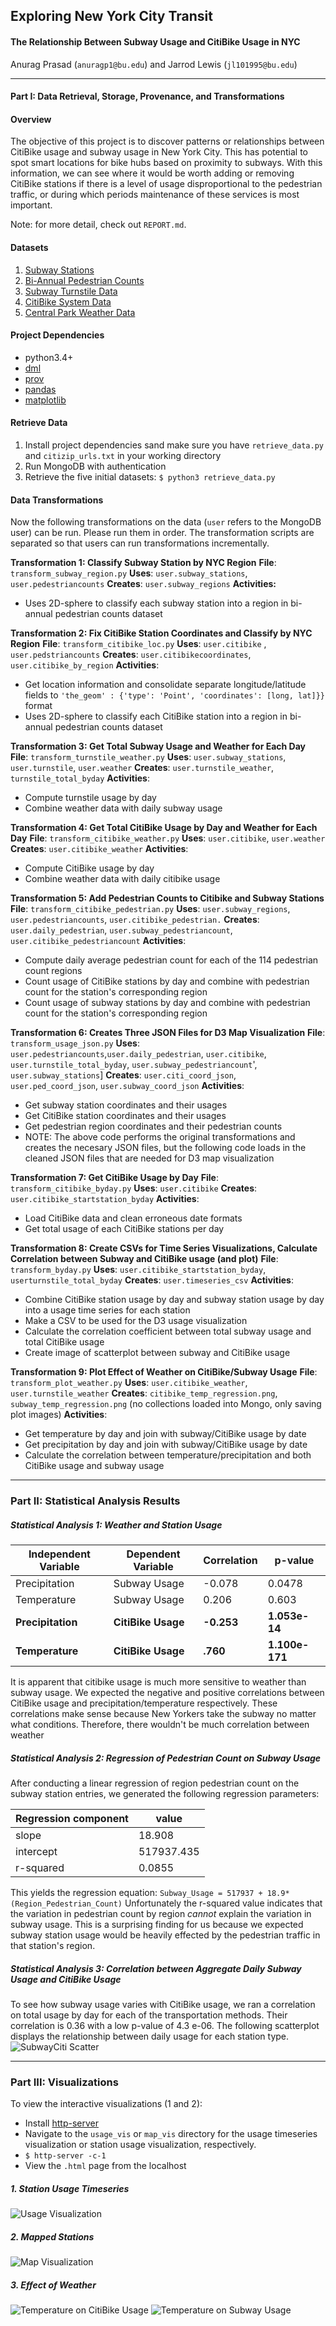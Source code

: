 ## Exploring New York City Transit
#### The Relationship Between Subway Usage and CitiBike Usage in NYC
Anurag Prasad (```anuragp1@bu.edu```) and Jarrod Lewis (```jl101995@bu.edu```)
___

#### Part I: Data Retrieval, Storage, Provenance, and Transformations

#### Overview
The objective of this project is to discover patterns or relationships between CitiBike usage and subway usage in New York City. This has potential to spot smart locations for bike hubs based on proximity to subways. With this information, we can see where it would be worth adding or removing CitiBike stations if there is a level of usage disproportional to the pedestrian traffic, or during which periods maintenance of these services is most important.

Note: for more detail, check out ```REPORT.md```.

#### Datasets
1. [Subway Stations](https://data.cityofnewyork.us/Transportation/Subway-Stations/arq3-7z49)
2. [Bi-Annual Pedestrian Counts](https://data.cityofnewyork.us/Transportation/Bi-Annual-Pedestrian-Counts/2de2-6x2h) 
3. [Subway Turnstile Data](http://web.mta.info/developers/turnstile.html)
4. [CitiBike System Data](https://www.citibikenyc.com/system-data)
5. [Central Park Weather Data](https://www.ncdc.noaa.gov/cdo-web/datasets/GHCND/stations/GHCND:USW00094728/detail)

#### Project Dependencies 
* python3.4+
* [dml](https://pypi.python.org/pypi/dml)
* [prov](https://pypi.python.org/pypi/prov)
* [pandas](http://pandas.pydata.org/)
* [matplotlib](http://matplotlib.org/)

#### Retrieve Data
1. Install project dependencies sand make sure you have ```retrieve_data.py``` and ```citizip_urls.txt``` in your working directory 
2. Run MongoDB with authentication
3. Retrieve the five initial datasets: ```$ python3 retrieve_data.py```

#### Data Transformations
Now the following transformations on the data (```user``` refers to the MongoDB user) can be run. Please run them in order. The transformation scripts are separated so that users can run transformations incrementally. 

**Transformation 1: Classify Subway Station by NYC Region**
**File**: ```transform_subway_region.py``` 
**Uses**: ```user.subway_stations```, ```user.pedestriancounts``` <!-- **Rationale**: The pedestrian counts in the [bi-annual pedestrian counts dataset](http:/www.nyc.gov/html/dot/downloads/pdf/bi-annual-ped-count-readme.pdf) is based on "114 locations, including 100 on-street locations (primarily retail corridors), 13 East River and Harlem River bridge locations, and the Hudson River Greenway." The subway dataset contains coordinates of each subway station, but we wanted a way to classify each subway by a region so we can eventually analyze each station's activity by foot traffic (pedestrian count) in its region. The bi-annual pedestrian counts dataset has carefully selected locations that are well-suited as standardized regions for measurement. --> 
**Creates**: ```user.subway_regions```
**Activities:**

* Uses 2D-sphere to classify each subway station into a region in bi-annual pedestrian counts dataset

**Transformation 2: Fix CitiBike Station Coordinates and Classify by NYC Region** 
**File**: ```transform_citibike_loc.py``` 
**Uses**: ```user.citibike``` , ```user.pedstriancounts``` <!-- **Rationale**: In order to do interesting things with CitiBike station coordinates, we need to get the coordinates in a more standardized, usable form. Also, we want to classify each CitiBike station by region like we did with subway stations. -->
**Creates**: ```user.citibikecoordinates```, ```user.citibike_by_region``` 
**Activities**: 

* Get location information and consolidate separate longitude/latitude fields to ```'the_geom' : {'type': 'Point', 'coordinates': [long, lat]}}``` format
* Uses 2D-sphere to classify each CitiBike station into a region in bi-annual pedestrian counts dataset

**Transformation 3: Get Total Subway Usage and Weather for Each Day** 
**File**: ```transform_turnstile_weather.py```
**Uses**: ```user.subway_stations```, ```user.turnstile```, ```user.weather``` <!-- **Rationale**:  To see the relationship between daily turnstile usage and weather. -->
**Creates**: ```user.turnstile_weather```, ```turnstile_total_byday```
**Activities**:

* Compute turnstile usage by day
* Combine weather data with daily subway usage 

**Transformation 4:  Get Total CitiBike Usage by Day and Weather for Each Day** 
**File**:  ```transform_citibike_weather.py``` 
**Uses**:  ```user.citibike```, ```user.weather``` <!-- **Rationale**: To see the relationship between daily CitiBike usage and weather. -->
**Creates**:  ```user.citibike_weather``` 
**Activities**: 

* Compute CitiBike usage by day
* Combine weather data with daily citibike usage 

**Transformation 5: Add Pedestrian Counts to Citibike and Subway Stations** 
**File**:  ```transform_citibike_pedestrian.py``` 
**Uses**: ```user.subway_regions```, ```user.pedestriancounts```, ```user.citibike_pedestrian.``` <!-- **Rationale**: To analyze the impact of pedestrian traffic on transit usage, we must link stations with their respective region's pedestrian counts -->
**Creates**:  ```user.daily_pedestrian```, ```user.subway_pedestriancount```, ```user.citibike_pedestriancount```
**Activities**:

* Compute daily average pedestrian count for each of the 114 pedestrian count regions
* Count usage of CitiBike stations by day and combine with pedestrian count for the station's corresponding region
* Count usage of subway stations by day and combine with pedestrian count for the station's corresponding region

**Transformation 6: Creates Three JSON Files for D3 Map Visualization**
**File**: ```transform_usage_json.py```
**Uses**: ```user.pedestriancounts```,```user.daily_pedestrian```, ```user.citibike```, 
          ```user.turnstile_total_byday```, ```user.subway_pedestriancount```', ```user.subway_stations```] <!-- **Rationale**: To create a D3 visualization of subway station, CitiBike station, and pedestrian region on a map with their usages, it is necessary to get each station with their coordinates and usage in JSON format. -->
**Creates**: ```user.citi_coord_json```, ```user.ped_coord_json```, ```user.subway_coord_json```
**Activities**:

* Get subway station coordinates and their usages 
* Get CitiBike station coordinates and their usages
* Get pedestrian region coordinates and their pedestrian counts 
* NOTE: The above code performs the original transformations and creates the necesary JSON files, but the following code loads in the cleaned JSON files that are needed for D3 map visualization

**Transformation 7: Get CitiBike Usage by Day**
**File**: ```transform_citibike_byday.py```
**Uses**: ```user.citibike``` <!-- **Rationale**: CitiBike usage by day is needed to later be combined to execute Transformation 8, in which we will include this usage in a time series. -->
**Creates**: ```user.citibike_startstation_byday```
**Activities**: 

* Load CitiBike data and clean erroneous date formats
* Get total usage of each CitiBike stations per day

**Transformation 8: Create CSVs for Time Series Visualizations, Calculate Correlation between Subway and CitiBike usage (and plot)**
**File**: ```transform_byday.py```
**Uses**: ```user.citibike_startstation_byday```, ```userturnstile_total_byday``` <!-- **Rationale**: To create a time series of Subway and CitiBike station usage by day and see the relationship between total subway usage and CitiBike usage -->
**Creates**: ```user.timeseries_csv```
**Activities**:  

* Combine CitiBike station usage by day and subway station usage by day into a usage time series for each station
* Make a CSV to be used for the D3 usage visualization
* Calculate the correlation coefficient between total subway usage and total CitiBike usage
* Create image of scatterplot between subway and CitiBike usage

**Transformation 9: Plot Effect of Weather on CitiBike/Subway Usage**
**File**: ```transform_plot_weather.py```
**Uses**: ```user.citibike_weather```, ```user.turnstile_weather``` <!-- **Rationale**: -->
**Creates**: ```citibike_temp_regression.png```, ```subway_temp_regression.png``` (no collections loaded into Mongo, only saving plot images)
**Activities**:

* Get temperature by day and join with subway/CitiBike usage by date
* Get precipitation by day and join with subway/CitiBike usage by date
* Calculate the correlation between temperature/precipitation and both CitiBike usage and subway usage


--- 
### Part II: Statistical Analysis Results
##### Statistical Analysis 1: Weather and Station Usage

| Independent Variable | Dependent Variable | Correlation | p-value |
| ------- | ----- | ------ | ------- |
| Precipitation | Subway Usage | -0.078 | 0.0478 |
| Temperature | Subway Usage | 0.206 | 0.603 |
| **Precipitation** | **CitiBike Usage** | **-0.253** | **1.053e-14** |  
| **Temperature** | **CitiBike Usage** | **.760** | **1.100e-171** |

It is apparent that citibike usage is much more sensitive to weather than subway usage. We expected the negative and positive correlations between CitiBike usage and precipitation/temperature respectively. These correlations make sense because New Yorkers take the subway no matter what conditions. Therefore, there wouldn't be much correlation between weather 

##### Statistical Analysis 2: Regression of Pedestrian Count on Subway Usage
After conducting a linear regression of region pedestrian count on the subway station entries, we generated the following regression parameters:

| Regression component | value |
| -------------------- | ------|
| slope     | 18.908     |
| intercept | 517937.435 | 	
| r-squared | 0.0855     |

This yields the regression equation:
 ```Subway_Usage = 517937 + 18.9*(Region_Pedestrian_Count)```
 Unfortunately the r-squared value indicates that the variation in pedestrian count by region *cannot* explain the variation in subway usage. This is a surprising finding for us because we expected subway station usage would be heavily effected by the pedestrian traffic in that station's region.
 
##### Statistical Analysis 3: Correlation between Aggregate Daily Subway Usage and CitiBike Usage
To see how subway usage varies with CitiBike usage, we ran a correlation on total usage by day for each of the transportation methods. Their correlation is 0.36 with a low p-value of 4.3 e-06. The following scatterplot displays the relationship between daily usage for each station type.
![SubwayCiti Scatter](visualizations/usage_vis/scatter_subwayciti.png)

--- 

### Part III: Visualizations
To view the interactive visualizations (1 and 2):

* Install [http-server](https://www.npmjs.com/package/http-server)
* Navigate to the ```usage_vis``` or ```map_vis``` directory for the usage timeseries visualization or station usage visualization, respectively.
* ```$ http-server -c-1```
* View the ```.html``` page from the localhost

##### 1. Station Usage Timeseries
![Usage Visualization](visualizations/usage_vis/usage.gif)

##### 2. Mapped Stations
![Map Visualization](visualizations/map_vis/map.png)

##### 3. Effect of Weather
![Temperature on CitiBike Usage](visualizations/citibike_temp_regression.png)
![Temperature on Subway Usage](visualizations/subway_temp_regression.png)



